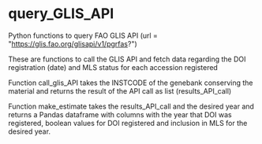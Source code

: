 # query_GLIS_API
Python functions to query FAO GLIS API (url = "https://glis.fao.org/glisapi/v1/pgrfas?")

These are functions to call the GLIS API and fetch data regarding the DOI registration (date) and MLS status for each accession registered

Function call_glis_API takes the INSTCODE of the genebank conserving the material and returns the result of the API call as list (results_API_call)

Function make_estimate takes the results_API_call and the desired year and returns a Pandas dataframe with columns with the year that DOI was registered, boolean values for DOI registered and inclusion in MLS for the desired year.  
